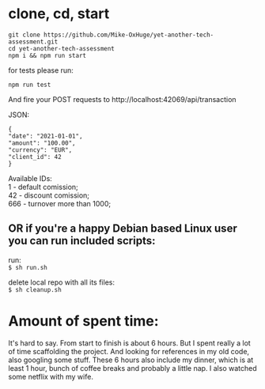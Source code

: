 # clone, cd, start

```
git clone https://github.com/Mike-OxHuge/yet-another-tech-assessment.git
cd yet-another-tech-assessment
npm i && npm run start
```

for tests please run:

```
npm run test
```

And fire your POST requests to http://localhost:42069/api/transaction

JSON:
```
{
"date": "2021-01-01",
"amount": "100.00",
"currency": "EUR",
"client_id": 42
}
```

Available IDs:  
1 - default comission;  
42 - discount comission;  
666 - turnover more than 1000;  

## OR if you're a happy Debian based Linux user you can run included scripts:

run:  
`$ sh run.sh`

delete local repo with all its files:  
`$ sh cleanup.sh`

# Amount of spent time:

It's hard to say. From start to finish is about 6 hours. But I spent really a lot of time scaffolding the project.
And looking for references in my old code, also googling some stuff.
These 6 hours also include my dinner, which is at least 1 hour, bunch of coffee breaks and probably a little nap.
I also watched some netflix with my wife.
